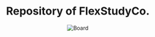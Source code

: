 <div align="center">

# Repository of FlexStudyCo.

![Board](https://github.com/FlexStudy/.github/assets/97128346/e166d581-bd2f-4264-ae4a-0f24736f1458)

</div>
